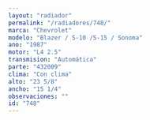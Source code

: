 ```yaml
---
layout: "radiador"
permalink: "/radiadores/748/"
marca: "Chevrolet"
modelo: "Blazer / S-10 /S-15 / Sonoma"
ano: "1987"
motor: "L4 2.5"
transmision: "Automática"
parte: "432009"
clima: "Con clima"
alto: "23 5/8"
ancho: "15 1/4"
observaciones: ""
id: "748"
---
```


